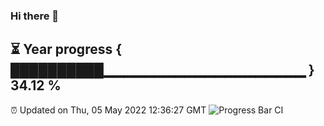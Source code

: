 ### Hi there 👋
⏳ Year progress { ██████████▁▁▁▁▁▁▁▁▁▁▁▁▁▁▁▁▁▁▁▁ } 34.12 %
---
⏰ Updated on Thu, 05 May 2022 12:36:27 GMT
![Progress Bar CI](https://github.com/liununu/liununu/workflows/Progress%20Bar%20CI/badge.svg)
